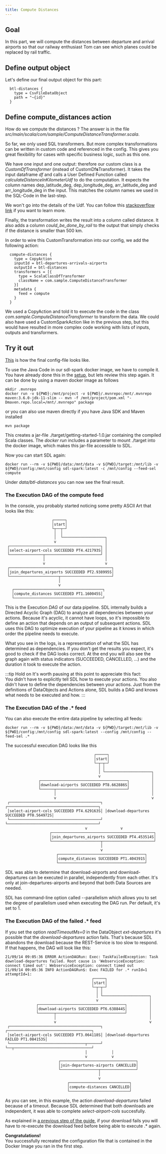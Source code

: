 ```yaml
---
title: Compute Distances
---
```


## Goal

In this part, we will compute the distances between departure and arrival airports
so that our railway enthusiast Tom can see which planes could be replaced by rail traffic.


## Define output object
Let's define our final output object for this part:

      btl-distances {
        type = CsvFileDataObject
        path = "~{id}"
      }


## Define compute_distances action

How do we compute the distances ? 
The answer is in the file *src/main/scala/com/sample/ComputeDistanceTransformer.scala*.

So far, we only used SQL transformers. 
But more complex transformations can be written in custom code and referenced in the config.
This gives you great flexibility for cases with specific business logic, such as this one.

We have one input and one output: therefore our custom class is a *CustomDfTransformer* (instead of CustomDf**s**Transformer).
It takes the input dataframe *df* and calls a User Defined Function called *calculateDistanceInKilometerUdf*
to do the computation.
It expects the column names dep_latitude_deg, dep_longitude_deg, arr_latitude_deg and arr_longitude_deg in the input.
This matches the column names we used in the SQL-Code in the last-step.

We won't go into the details of the Udf. 
You can follow this [stackoverflow link](https://stackoverflow.com/questions/27928/calculate-distance-between-two-latitude-longitude-points-haversine-formula)
if you want to learn more.

Finally, the transformation writes the result into a column called distance.
It also adds a column *could_be_done_by_rail* to the output that simply checks if the distance is smaller than 500 km.

In order to wire this CustomTransformation into our config, we add the following action:

      compute-distances {
        type = CopyAction
        inputId = btl-departures-arrivals-airports
        outputId = btl-distances
        transformers = [{
          type = ScalaClassDfTransformer
          className = com.sample.ComputeDistanceTransformer
        }]
        metadata {
          feed = compute
        }
      }

We used a CopyAction and told it to execute the code in the class *com.sample.ComputeDistanceTransformer* to transform the data.
We could also have used a CustomSparkAction like in the previous step, 
but this would have resulted in more complex code working with lists of inputs, outputs and transformers.


## Try it out

[This](../config-examples/application-part1-compute-final.conf) is how the final config-file looks like.

To use the Java Code in our sdl-spark docker image, we have to compile it. 
You have already done this in the [setup](../setup.md), but lets review this step again. It can be done by using a maven docker image as follows

    mkdir .mvnrepo
    docker run -v ${PWD}:/mnt/project -v ${PWD}/.mvnrepo:/mnt/.mvnrepo maven:3.6.0-jdk-11-slim -- mvn -f /mnt/project/pom.xml "-Dmaven.repo.local=/mnt/.mvnrepo" package

or you can also use maven directly if you have Java SDK and Maven installed

    mvn package

This creates a jar-file ./target/getting-started-1.0.jar containing the compiled Scala classes.
The *docker run* includes a parameter to mount ./target into the docker image, which makes this jar-file accessible to SDL.

Now you can start SDL again:

    docker run --rm -v ${PWD}/data:/mnt/data -v ${PWD}/target:/mnt/lib -v ${PWD}/config:/mnt/config sdl-spark:latest -c /mnt/config --feed-sel compute

Under *data/btl-distances* you can now see the final result. 

### The Execution DAG of the compute feed

In the console, you probably started noticing some pretty ASCII Art that looks like this:

                         ┌─────┐
                         │start│
                         └┬──┬─┘
                          │  │
                          │  └───────────────────┐
                          v                      │
     ┌─────────────────────────────────────────┐ │
     │select-airport-cols SUCCEEDED PT4.421793S│ │
     └───────────────┬─────────────────────────┘ │
                     │                           │
                     v                           v
     ┌──────────────────────────────────────────────┐
     │join_departures_airports SUCCEEDED PT2.938995S│
     └──────────────────────┬───────────────────────┘
                            │
                            v
       ┌────────────────────────────────────────┐
       │compute_distances SUCCEEDED PT1.160045S│
       └────────────────────────────────────────┘

This is the Execution *DAG* of our data pipeline. 
SDL internally builds a Directed Acyclic Graph (DAG) to analyze all dependencies between your actions. 
Because it's acyclic, it cannot have loops, so it's impossible to define an action that depends on an output of subsequent actions.
SDL uses this DAG to optimize execution of your pipeline as it knows in which order the pipeline needs to execute.

What you see in the logs, is a representation of what the SDL has determined as dependencies.
If you don't get the results you expect, it's good to check if the DAG looks correct.
At the end you will also see the graph again with status indicators (SUCCEEDED, CANCELLED, ...) and the duration it took to execute the action.

:::tip Hold on
It's worth pausing at this point to appreciate this fact:  
You didn't have to explicitly tell SDL how to execute your actions.
You also didn't have to define the dependencies between your actions.
Just from the definitions of DataObjects and Actions alone, SDL builds a DAG and knows what needs to be executed and how.
:::


### The Execution DAG of the .* feed

You can also execute the entire data pipeline by selecting all feeds:
        
    docker run --rm -v ${PWD}/data:/mnt/data -v ${PWD}/target:/mnt/lib -v ${PWD}/config:/mnt/config sdl-spark:latest --config /mnt/config --feed-sel .*

The successful execution DAG looks like this

                                            ┌─────┐
                                            │start│
                                            └─┬─┬─┘
                                              │ │
                                              │ └─────────────────────┐
                                              v                       │
                   ┌───────────────────────────────────────┐          │
                   │download-airports SUCCEEDED PT8.662886S│          │
                   └──────┬────────────────────────────────┘          │
                          │                                           │
                          v                                           v
     ┌─────────────────────────────────────────┐ ┌─────────────────────────────────────────┐
     │select-airport-cols SUCCEEDED PT4.629163S│ │download-departures SUCCEEDED PT0.564972S│
     └─────────────────────────────────────────┘ └─────────────────────────────────────────┘                                      
                                        v               v
                        ┌──────────────────────────────────────────────┐
                        │join_departures_airports SUCCEEDED PT4.453514S│
                        └──────────────────────┬───────────────────────┘
                                               │
                                               v
                           ┌───────────────────────────────────────┐
                           │compute_distances SUCCEEDED PT1.404391S│
                           └───────────────────────────────────────┘

SDL was able to determine that download-airports and download-departures can be executed in parallel,
independently from each other. It's only at join-departures-airports and beyond that both Data Sources are needed.

SDL has command-line option called --parallelism which allows you to set the degree of parallelism used when executing the DAG run.
Per default, it's set to 1.


### The Execution DAG of the failed .* feed

If you set the option *readTimeoutMs=0* in the DataObject *ext-departures*  it's possible that the *download-departures* action fails.
That's because SDL abandons the download because the REST-Service is too slow to respond.
If that happens, the DAG will look like this:

    21/09/14 09:05:36 ERROR ActionDAGRun: Exec: TaskFailedException: Task download-departures failed. Root cause is 'WebserviceException: connect timed out': WebserviceException: connect timed out
    21/09/14 09:05:36 INFO ActionDAGRun$: Exec FAILED for .* runId=1 attemptId=1:
                                           ┌─────┐
                                           │start│
                                           └─┬─┬─┘
                                             │ │
                                             │ └─────────────────────┐
                                             v                       │
                  ┌───────────────────────────────────────┐          │
                  │download-airports SUCCEEDED PT6.638844S│          │
                  └───────┬───────────────────────────────┘          │
                          │                                          │
                          v                                          v
     ┌─────────────────────────────────────────┐ ┌──────────────────────────────────────┐
     │select-airport-cols SUCCEEDED PT3.064118S│ │download-departures FAILED PT1.084153S│
     └──────────────────────────────────┬──────┘ └──┬───────────────────────────────────┘
                                        │           │
                                        v           v
                            ┌──────────────────────────────────┐
                            │join-departures-airports CANCELLED│
                            └─────────────────┬────────────────┘
                                              │
                                              v
                                ┌───────────────────────────┐
                                │compute-distances CANCELLED│
                                └───────────────────────────┘

As you can see, in this example, the action *download-departures* failed because of a timeout.
Because SDL determined that both downloads are independent, it was able to complete *select-airport-cols* succesfully.

As explained in [a previous step of the guide](select-columns.md#more-on-feeds),
if your download fails you will have to re-execute the download feed before being able to execute
.* again.


**Congratulations!**  
You successfully recreated the configuration file that is contained in the Docker Image you ran in the first step.
